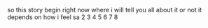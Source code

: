 so this story begin right now where i will tell you all about it or not it depends on how i feel sa
2 3 4 5 6 7 8